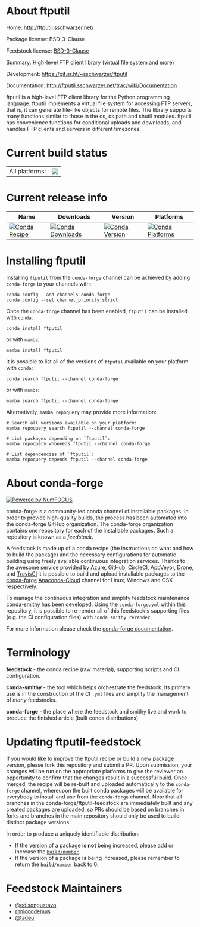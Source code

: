 About ftputil
=============

Home: http://ftputil.sschwarzer.net/

Package license: BSD-3-Clause

Feedstock license: [BSD-3-Clause](https://github.com/conda-forge/ftputil-feedstock/blob/main/LICENSE.txt)

Summary: High-level FTP client library (virtual file system and more)

Development: https://git.sr.ht/~sschwarzer/ftputil

Documentation: http://ftputil.sschwarzer.net/trac/wiki/Documentation

ftputil is a high-level FTP client library for the Python programming
language. ftputil implements a virtual file system for accessing FTP
servers, that is, it can generate file-like objects for remote files.
The library supports many functions similar to those in the os, os.path
and shutil modules. ftputil has convenience functions for conditional
uploads and downloads, and handles FTP clients and servers in different
timezones.


Current build status
====================


<table><tr><td>All platforms:</td>
    <td>
      <a href="https://dev.azure.com/conda-forge/feedstock-builds/_build/latest?definitionId=3893&branchName=main">
        <img src="https://dev.azure.com/conda-forge/feedstock-builds/_apis/build/status/ftputil-feedstock?branchName=main">
      </a>
    </td>
  </tr>
</table>

Current release info
====================

| Name | Downloads | Version | Platforms |
| --- | --- | --- | --- |
| [![Conda Recipe](https://img.shields.io/badge/recipe-ftputil-green.svg)](https://anaconda.org/conda-forge/ftputil) | [![Conda Downloads](https://img.shields.io/conda/dn/conda-forge/ftputil.svg)](https://anaconda.org/conda-forge/ftputil) | [![Conda Version](https://img.shields.io/conda/vn/conda-forge/ftputil.svg)](https://anaconda.org/conda-forge/ftputil) | [![Conda Platforms](https://img.shields.io/conda/pn/conda-forge/ftputil.svg)](https://anaconda.org/conda-forge/ftputil) |

Installing ftputil
==================

Installing `ftputil` from the `conda-forge` channel can be achieved by adding `conda-forge` to your channels with:

```
conda config --add channels conda-forge
conda config --set channel_priority strict
```

Once the `conda-forge` channel has been enabled, `ftputil` can be installed with `conda`:

```
conda install ftputil
```

or with `mamba`:

```
mamba install ftputil
```

It is possible to list all of the versions of `ftputil` available on your platform with `conda`:

```
conda search ftputil --channel conda-forge
```

or with `mamba`:

```
mamba search ftputil --channel conda-forge
```

Alternatively, `mamba repoquery` may provide more information:

```
# Search all versions available on your platform:
mamba repoquery search ftputil --channel conda-forge

# List packages depending on `ftputil`:
mamba repoquery whoneeds ftputil --channel conda-forge

# List dependencies of `ftputil`:
mamba repoquery depends ftputil --channel conda-forge
```


About conda-forge
=================

[![Powered by
NumFOCUS](https://img.shields.io/badge/powered%20by-NumFOCUS-orange.svg?style=flat&colorA=E1523D&colorB=007D8A)](https://numfocus.org)

conda-forge is a community-led conda channel of installable packages.
In order to provide high-quality builds, the process has been automated into the
conda-forge GitHub organization. The conda-forge organization contains one repository
for each of the installable packages. Such a repository is known as a *feedstock*.

A feedstock is made up of a conda recipe (the instructions on what and how to build
the package) and the necessary configurations for automatic building using freely
available continuous integration services. Thanks to the awesome service provided by
[Azure](https://azure.microsoft.com/en-us/services/devops/), [GitHub](https://github.com/),
[CircleCI](https://circleci.com/), [AppVeyor](https://www.appveyor.com/),
[Drone](https://cloud.drone.io/welcome), and [TravisCI](https://travis-ci.com/)
it is possible to build and upload installable packages to the
[conda-forge](https://anaconda.org/conda-forge) [Anaconda-Cloud](https://anaconda.org/)
channel for Linux, Windows and OSX respectively.

To manage the continuous integration and simplify feedstock maintenance
[conda-smithy](https://github.com/conda-forge/conda-smithy) has been developed.
Using the ``conda-forge.yml`` within this repository, it is possible to re-render all of
this feedstock's supporting files (e.g. the CI configuration files) with ``conda smithy rerender``.

For more information please check the [conda-forge documentation](https://conda-forge.org/docs/).

Terminology
===========

**feedstock** - the conda recipe (raw material), supporting scripts and CI configuration.

**conda-smithy** - the tool which helps orchestrate the feedstock.
                   Its primary use is in the construction of the CI ``.yml`` files
                   and simplify the management of *many* feedstocks.

**conda-forge** - the place where the feedstock and smithy live and work to
                  produce the finished article (built conda distributions)


Updating ftputil-feedstock
==========================

If you would like to improve the ftputil recipe or build a new
package version, please fork this repository and submit a PR. Upon submission,
your changes will be run on the appropriate platforms to give the reviewer an
opportunity to confirm that the changes result in a successful build. Once
merged, the recipe will be re-built and uploaded automatically to the
`conda-forge` channel, whereupon the built conda packages will be available for
everybody to install and use from the `conda-forge` channel.
Note that all branches in the conda-forge/ftputil-feedstock are
immediately built and any created packages are uploaded, so PRs should be based
on branches in forks and branches in the main repository should only be used to
build distinct package versions.

In order to produce a uniquely identifiable distribution:
 * If the version of a package **is not** being increased, please add or increase
   the [``build/number``](https://docs.conda.io/projects/conda-build/en/latest/resources/define-metadata.html#build-number-and-string).
 * If the version of a package **is** being increased, please remember to return
   the [``build/number``](https://docs.conda.io/projects/conda-build/en/latest/resources/define-metadata.html#build-number-and-string)
   back to 0.

Feedstock Maintainers
=====================

* [@edisongustavo](https://github.com/edisongustavo/)
* [@nicoddemus](https://github.com/nicoddemus/)
* [@tadeu](https://github.com/tadeu/)

